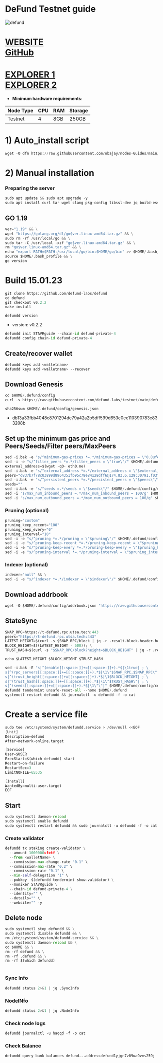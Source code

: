 
# DeFund Testnet guide

![defund](https://user-images.githubusercontent.com/44331529/198265844-d3d66bd2-78cf-4c14-8320-12a00f2aafe0.png)

[WEBSITE](https://defund.app/) \
[GitHub](https://github.com/defund-labs/testnet)
=
[EXPLORER 1](https://explorer.stavr.tech/defund-testnet/staking) \
[EXPLORER 2](https://defund.explorers.guru/validators)
=

- **Minimum hardware requirements**:

| Node Type |CPU | RAM  | Storage  | 
|-----------|----|------|----------|
| Testnet   |   4|  8GB | 250GB    |


# 1) Auto_install script
```python
wget -O dfn https://raw.githubusercontent.com/obajay/nodes-Guides/main/DeFund/dfn && chmod +x dfn && ./dfn
```

# 2) Manual installation

### Preparing the server

```python
sudo apt update && sudo apt upgrade -y
sudo apt install curl tar wget clang pkg-config libssl-dev jq build-essential bsdmainutils git make ncdu gcc git jq chrony liblz4-tool -y
```

## GO 1.19

```python
ver="1.19" && \
wget "https://golang.org/dl/go$ver.linux-amd64.tar.gz" && \
sudo rm -rf /usr/local/go && \
sudo tar -C /usr/local -xzf "go$ver.linux-amd64.tar.gz" && \
rm "go$ver.linux-amd64.tar.gz" && \
echo "export PATH=$PATH:/usr/local/go/bin:$HOME/go/bin" >> $HOME/.bash_profile && \
source $HOME/.bash_profile && \
go version
```

# Build 15.01.23
```python
git clone https://github.com/defund-labs/defund
cd defund
git checkout v0.2.2
make install
```
`defundd version`
- version: v0.2.2

```python
defundd init STAVRguide --chain-id defund-private-4
defundd config chain-id defund-private-4
```    

## Create/recover wallet
```python
defundd keys add <walletname>
defundd keys add <walletname> --recover
```

## Download Genesis
```python
cd $HOME/.defund/config
curl -s https://raw.githubusercontent.com/defund-labs/testnet/main/defund-private-4/genesis.json > ~/.defund/config/genesis.json
```
`sha256sum $HOME/.defund/config/genesis.json`
+ db13a33fbb4048c8701294de79a42a2b5dff599d653c0ee110390783c833208b

## Set up the minimum gas price and Peers/Seeds/Filter peers/MaxPeers
```python
sed -i.bak -e "s/^minimum-gas-prices *=.*/minimum-gas-prices = \"0.0ufetf\"/;" ~/.defund/config/app.toml
sed -i -e "s/^filter_peers *=.*/filter_peers = \"true\"/" $HOME/.defund/config/config.toml
external_address=$(wget -qO- eth0.me)
sed -i.bak -e "s/^external_address *=.*/external_address = \"$external_address:26656\"/" $HOME/.defund/config/config.toml
peers="d837b7f78c03899d8964351fb95c78e84128dff6@174.83.6.129:30791,f03f3a18bae28f2099648b1c8b1eadf3323cf741@162.55.211.136:26656,f8fa20444c3c56a2d3b4fdc57b3fd059f7ae3127@148.251.43.226:56656,70a1f41dea262730e7ab027bcf8bd2616160a9a9@142.132.202.86:17000,e47e5e7ae537147a23995117ea8b2d4c2a408dcb@172.104.159.69:45656,74e6425e7ec76e6eaef92643b6181c42d5b8a3b8@defund-testnet-seed.itrocket.net:443"
sed -i.bak -e "s/^persistent_peers *=.*/persistent_peers = \"$peers\"/" $HOME/.defund/config/config.toml
seeds=""
sed -i.bak -e "s/^seeds =.*/seeds = \"$seeds\"/" $HOME/.defund/config/config.toml
sed -i 's/max_num_inbound_peers =.*/max_num_inbound_peers = 100/g' $HOME/.defund/config/config.toml
sed -i 's/max_num_outbound_peers =.*/max_num_outbound_peers = 100/g' $HOME/.defund/config/config.toml

```
### Pruning (optional)
```python
pruning="custom"
pruning_keep_recent="100"
pruning_keep_every="0"
pruning_interval="10"
sed -i -e "s/^pruning *=.*/pruning = \"$pruning\"/" $HOME/.defund/config/app.toml
sed -i -e "s/^pruning-keep-recent *=.*/pruning-keep-recent = \"$pruning_keep_recent\"/" $HOME/.defund/config/app.toml
sed -i -e "s/^pruning-keep-every *=.*/pruning-keep-every = \"$pruning_keep_every\"/" $HOME/.defund/config/app.toml
sed -i -e "s/^pruning-interval *=.*/pruning-interval = \"$pruning_interval\"/" $HOME/.defund/config/app.toml
```
### Indexer (optional) 
```python
indexer="null" && \
sed -i -e "s/^indexer *=.*/indexer = \"$indexer\"/" $HOME/.defund/config/config.toml
```

## Download addrbook
```python
wget -O $HOME/.defund/config/addrbook.json "https://raw.githubusercontent.com/obajay/nodes-Guides/main/DeFund/addrbook.json"
```

## StateSync
```python
SNAP_RPC=https://t-defund.rpc.utsa.tech:443
peers="https://t-defund.rpc.utsa.tech:443"
LATEST_HEIGHT=$(curl -s $SNAP_RPC/block | jq -r .result.block.header.height); \
BLOCK_HEIGHT=$((LATEST_HEIGHT - 500)); \
TRUST_HASH=$(curl -s "$SNAP_RPC/block?height=$BLOCK_HEIGHT" | jq -r .result.block_id.hash)

echo $LATEST_HEIGHT $BLOCK_HEIGHT $TRUST_HASH

sed -i.bak -E "s|^(enable[[:space:]]+=[[:space:]]+).*$|\1true| ; \
s|^(rpc_servers[[:space:]]+=[[:space:]]+).*$|\1\"$SNAP_RPC,$SNAP_RPC\"| ; \
s|^(trust_height[[:space:]]+=[[:space:]]+).*$|\1$BLOCK_HEIGHT| ; \
s|^(trust_hash[[:space:]]+=[[:space:]]+).*$|\1\"$TRUST_HASH\"| ; \
s|^(seeds[[:space:]]+=[[:space:]]+).*$|\1\"\"|" $HOME/.defund/config/config.toml
defundd tendermint unsafe-reset-all --home $HOME/.defund
systemctl restart defundd && journalctl -u defundd -f -o cat
```

# Create a service file
```python
sudo tee /etc/systemd/system/defundd.service > /dev/null <<EOF
[Unit]
Description=defund
After=network-online.target

[Service]
User=$USER
ExecStart=$(which defundd) start
Restart=on-failure
RestartSec=3
LimitNOFILE=65535

[Install]
WantedBy=multi-user.target
EOF
```

## Start
```python
sudo systemctl daemon-reload
sudo systemctl enable defundd
sudo systemctl restart defundd && sudo journalctl -u defundd -f -o cat
```

### Create validator
```python
defundd tx staking create-validator \
  --amount 1000000ufetf \
  --from <walletName> \
  --commission-max-change-rate "0.1" \
  --commission-max-rate "0.2" \
  --commission-rate "0.1" \
  --min-self-delegation "1" \
  --pubkey  $(defundd tendermint show-validator) \
  --moniker STAVRguide \
  --chain-id defund-private-4 \
  --identity="" \
  --details="" \
  --website="" -y
```

## Delete node
```python
sudo systemctl stop defundd && \
sudo systemctl disable defundd && \
rm /etc/systemd/system/defundd.service && \
sudo systemctl daemon-reload && \
cd $HOME && \
rm -rf defund && \
rm -rf .defund && \
rm -rf $(which defundd)
```

#
### Sync Info
```python
defundd status 2>&1 | jq .SyncInfo
```
### NodeINfo
```python
defundd status 2>&1 | jq .NodeInfo
```
### Check node logs
```python
defundd journalctl -u haqqd -f -o cat
```
### Check Balance
```python
defundd query bank balances defund...addressdefund1yjgn7z09ua9vms259j
```

